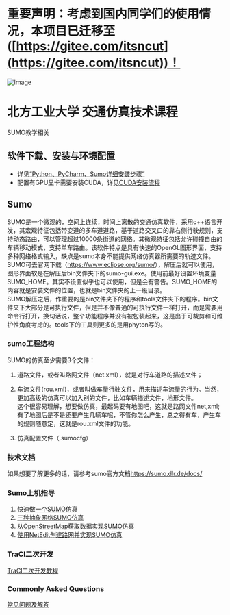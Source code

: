 
# 重要声明：考虑到国内同学们的使用情况，本项目已迁移至([https://gitee.com/itsncut](https://gitee.com/itsncut))！


![Image](http://www.ncut.edu.cn/images/logo.png)

# 北方工业大学 交通仿真技术课程

 SUMO教学相关

## 软件下载、安装与环境配置

- 详见[“Python、PyCharm、Sumo详细安装步骤”](下载安装PythonPycharmSumo.md)
- 配置有GPU显卡需要安装CUDA，详见[CUDA安装流程](CUDA安装程序.md)

## Sumo

SUMO是一个微观的，空间上连续，时间上离散的交通仿真软件，采用c++语言开发，其宏观特征包括带变道的多车道道路，基于道路交叉口的靠右侧行驶规则，支持动态路由，可以管理超过10000条街道的网络。其微观特征包括允许碰撞自由的车辆移动模式，支持单车路由。该软件特点是具有快速的OpenGL图形界面，支持多种网络格式输入，缺点是sumo本身不能提供网络仿真器所需要的轨迹文件。  
SUMO可去官网下载（<https://www.eclipse.org/sumo/>），解压后就可以使用，图形界面软是在解压后bin文件夹下的sumo-gui.exe。使用前最好设置环境变量SUMO_HOME。其实不设置似乎也可以使用，但是会有警告。SUMO_HOME的内容就是安装文件的位置，也就是bin文件夹的上一级目录。  
SUMO解压之后，作重要的是bin文件夹下的程序和tools文件夹下的程序。bin文件夹下大部分是可执行文件，但是并不像普通的可执行文件一样打开，而是需要用命令行打开，换句话说，整个功能程序并没有被包装起来，这是出于可裁剪和可维护性角度考虑的。tools下的工具则更多的是用phyton写的。

### sumo工程结构

SUMO的仿真至少需要3个文件：  

1. 道路文件，或者叫路网文件（net.xml），就是对行车道路的描述文件；  

2. 车流文件(rou.xml)，或者叫做车量行驶文件，用来描述车流量的行为。当然，更加高级的仿真可以加入别的文件，比如车辆描述文件，地形文件。  
这个很容易理解，想要做仿真，最起码要有地图吧，这就是路网文件net,xml;有了地图后是不是还要产生几辆车呢，不管你怎么产生，总之得有车，产生车的规则随意定，这就是rou.xml文件的功能。

3. 仿真配置文件（.sumocfg）

### 技术文档

如果想要了解更多的话，请参考sumo官方文档<https://sumo.dlr.de/docs/>

### Sumo上机指导

1. [快速做一个SUMO仿真](networkbuilding(nohand)/快速做一个sumo仿真.md)
2. [三种抽象网络SUMO仿真](networkbuilding(nohand)/Abstractnetworksgeneration.md)
3. [从OpenStreetMap获取数据实现SUMO仿真](networkbuilding(nohand)/Importingnon-SUMOnetworks.md)
4. [使用NetEdit创建路网并实现SUMO仿真](networkbuilding(netedit)/sumo仿真教程.md)

### TraCI二次开发

[TraCI二次开发教程](TraCI_instruction/TraCI4Traffic_tutorial.md)

### Commonly Asked Questions

[常见问题及解答](CommonlyAskedQuestions.md)
